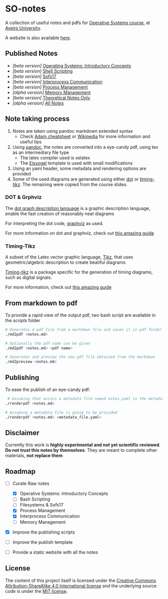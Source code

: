 # SO-notes
A collection of useful notes and pdfs for [Operative Systems course](http://www.ua.pt/deti/uc/2851), at [Aveiro University](https://www.ua.pt/).

A website is also available [here](https://k3rn3l-pan1c.github.io/SO-notes/).

## Published Notes
- _[beta version]_ [Operating Systems: Introductory Concepts](pdf/OS_Book.pdf)
- _[beta version]_ [Shell Scripting](pdf/Shell_Scripting.pdf)
- _[beta version]_ [Sofs17](pdf/sofs17_Book.pdf)
- _[beta version]_ [Interprocess Communication](pdf/IPC_Book.pdf)
- _[beta version]_ [Process Management](pdf/PM_Book.pdf)
- _[alpha version]_ [Memory Management](pdf/MM_Book.pdf)
- _[beta version]_ [Theoretical Notes Only](pdf/Theoretical_SO_Book.pdf)
- _[alpha version]_ [All Notes](pdf/SO_Book.pdf)

## Note taking process
 1. Notes are taken using pandoc markdown extended syntax
	- Check [Adam cheatsheet](https://github.com/adam-p/markdown-here/wiki/Markdown-Cheatsheet) or [Wikipedia](https://en.wikipedia.org/wiki/Markdown) for more information and useful tips
2. Using [pandoc](https://pandoc.org/), the notes are converted into a eye-candy pdf, using tex as an intermediary file type
	- The latex compiler used is xelatex
	- The [Eisvogel](https://github.com/Wandmalfarbe/pandoc-latex-template) template is used with small modifications
3. Using an yaml header, some metadata and rendering options are provided
4. Some of the used diagrams are generated using either [dot](https://en.wikipedia.org/wiki/DOT_(graph_description_language)) or [timing-tikz](https://ctan.org/pkg/tikz-timing). The remaining were copied from the course slides.

### DOT & Grphviz
The [dot graph description language](https://en.wikipedia.org/wiki/DOT_(graph_description_language)) is a graphic description language, enable the fast creation of reasonably neat diagrams

For interpreting the dot code, [graphviz](https://graphviz.gitlab.io/) as used.

For more information on dot and graphviz, check out [this amazing guide](https://www.google.pt/url?sa=t&rct=j&q=&esrc=s&source=web&cd=1&ved=0ahUKEwjUrryp4srYAhWBtxQKHWKzA68QFggzMAA&url=https%3A%2F%2Fgraphviz.gitlab.io%2F_pages%2Fpdf%2Fdotguide.pdf&usg=AOvVaw1NgHmOrdTb4E59oQvAx-jW)

### Timing-Tikz
A subset of the Latex vector graphic language, [Tikz](https://en.wikibooks.org/wiki/LaTeX/PGF/TikZ), that uses geometric/algebric description to create beatiful diagrams

[Timing-tikz](https://ctan.org/pkg/tikz-timing) is a package specific for the generation of timing diagrams, such as digital signals.

For more information, check out [this amazing guide](https://www.google.pt/url?sa=t&rct=j&q=&esrc=s&source=web&cd=5&cad=rja&uact=8&ved=0ahUKEwjm56PM5MrYAhXFWhQKHVFdCbsQFghVMAQ&url=http%3A%2F%2Fwww.bakoma-tex.com%2Fdoc%2Flatex%2Ftikz-timing%2Ftikz-timing.pdf&usg=AOvVaw0C_eTrtY9GOPjUU0uMLmM3)


## From markdown to pdf
To provide a rapid view of the output pdf, two bash script are available in the _scripts_ folder 
```bash
# Generates a pdf file from a markdown file and saves it in pdf folder
./md2pdf <notes.md>

# Optionally the pdf name can be given
./md2pdf <notes.md> <pdf name>

# Generates and preview the new pdf file obtained from the markdown
./md2preview <notes.md>

```
 
## Publishing
To ease the publish of an eye-candy pdf:
```bash
 # Assuming that exists a metadata file named notes.yaml in the metadata folder
./renderpdf <notes.md>

# Assuming a metadata file is going to be provided
./renderpdf <notes.md> <metadata_file.yaml>

```
## Disclaimer

Currently this work is **highly experimental and not yet scientific reviewed**.
**Do not trust this notes by themselves**. They are meant to complete other materials, **not replace them**

## Roadmap

- [ ] Curate Raw notes
	- [X] Operative Systems: Introductory Concepts
	- [ ] Bash Scripting 
	- [ ] Filesystems & Sofs17
	- [X] Process Management
	- [X] Interprocess Communication 
	- [ ] Memory Management
- [X] Improve the publishing scripts
- [ ] Improve the publish template
- [ ] Provide a static website with all the notes


## License
The content of this project itself is licensed under the [Creative Commons Attribution-ShareAlike 4.0 International license](https://creativecommons.org/licenses/by-sa/4.0/) and the underlying source code is under the [MIT license](https://opensource.org/licenses/mit-license.php).

